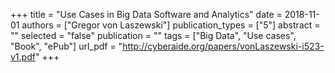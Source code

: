 +++
title = "Use Cases in Big Data Software and Analytics"
date = 2018-11-01
authors = ["Gregor von Laszewski"]
publication_types = ["5"]
abstract = ""
selected = "false"
publication = ""
tags = ["Big Data", "Use cases", "Book", "ePub"]
url_pdf = "http://cyberaide.org/papers/vonLaszewski-i523-v1.pdf"
+++

